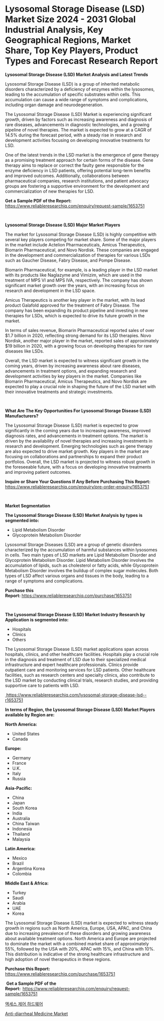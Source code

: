 <p><h1>Lysosomal Storage Disease (LSD) Market Size 2024 - 2031 Global Industrial Analysis, Key Geographical Regions, Market Share, Top Key Players, Product Types and Forecast Research Report</h1></p><p><strong>Lysosomal Storage Disease (LSD) Market Analysis and Latest Trends</strong></p>
<p><p>Lysosomal Storage Disease (LSD) is a group of inherited metabolic disorders characterized by a deficiency of enzymes within the lysosomes, leading to the accumulation of specific substrates within cells. This accumulation can cause a wide range of symptoms and complications, including organ damage and neurodegeneration.</p><p>The Lysosomal Storage Disease (LSD) Market is experiencing significant growth, driven by factors such as increasing awareness and diagnosis of rare diseases, advancements in diagnostic technologies, and a growing pipeline of novel therapies. The market is expected to grow at a CAGR of 14.5% during the forecast period, with a steady rise in research and development activities focusing on developing innovative treatments for LSD.</p><p>One of the latest trends in the LSD market is the emergence of gene therapy as a promising treatment approach for certain forms of the disease. Gene therapy aims to replace or correct the faulty gene responsible for the enzyme deficiency in LSD patients, offering potential long-term benefits and improved outcomes. Additionally, collaborations between pharmaceutical companies, research institutions, and patient advocacy groups are fostering a supportive environment for the development and commercialization of new therapies for LSD.</p></p>
<p><strong>Get a Sample PDF of the Report:&nbsp;</strong> <a href="https://www.reliableresearchiq.com/enquiry/request-sample/1653751">https://www.reliableresearchiq.com/enquiry/request-sample/1653751</a></p>
<p>&nbsp;</p>
<p><strong>Lysosomal Storage Disease (LSD) Major Market Players</strong></p>
<p><p>The market for Lysosomal Storage Disease (LSD) is highly competitive with several key players competing for market share. Some of the major players in the market include Actelion Pharmaceuticals, Amicus Therapeutics, Biomarin Pharmaceutical, and Novo Nordisk. These companies are engaged in the development and commercialization of therapies for various LSDs such as Gaucher Disease, Fabry Disease, and Pompe Disease.</p><p>Biomarin Pharmaceutical, for example, is a leading player in the LSD market with its products like Naglazyme and Vimizim, which are used in the treatment of MPS VI and MPS IVA, respectively. The company has shown significant market growth over the years, with an increasing focus on research and development in the LSD space.</p><p>Amicus Therapeutics is another key player in the market, with its lead product Galafold approved for the treatment of Fabry Disease. The company has been expanding its product pipeline and investing in new therapies for LSDs, which is expected to drive its future growth in the market.</p><p>In terms of sales revenue, Biomarin Pharmaceutical reported sales of over $1.7 billion in 2020, reflecting strong demand for its LSD therapies. Novo Nordisk, another major player in the market, reported sales of approximately $19 billion in 2020, with a growing focus on developing therapies for rare diseases like LSDs.</p><p>Overall, the LSD market is expected to witness significant growth in the coming years, driven by increasing awareness about rare diseases, advancements in treatment options, and expanding research and development activities by key players in the market. Companies like Biomarin Pharmaceutical, Amicus Therapeutics, and Novo Nordisk are expected to play a crucial role in shaping the future of the LSD market with their innovative treatments and strategic investments.</p></p>
<p>&nbsp;</p>
<p><strong>What Are The Key Opportunities For Lysosomal Storage Disease (LSD) Manufacturers?</strong></p>
<p><p>The Lysosomal Storage Disease (LSD) market is expected to grow significantly in the coming years due to increasing awareness, improved diagnosis rates, and advancements in treatment options. The market is driven by the availability of novel therapies and increasing investments in research and development. Emerging technologies such as gene therapy are also expected to drive market growth. Key players in the market are focusing on collaborations and partnerships to expand their product portfolios. Overall, the LSD market is projected to witness robust growth in the foreseeable future, with a focus on developing innovative treatments and improving patient outcomes.</p></p>
<p><strong>Inquire or Share Your Questions If Any Before Purchasing This Report:</strong> <a href="https://www.reliableresearchiq.com/enquiry/pre-order-enquiry/1653751">https://www.reliableresearchiq.com/enquiry/pre-order-enquiry/1653751</a></p>
<p>&nbsp;</p>
<p><strong>Market Segmentation</strong></p>
<p><strong>The Lysosomal Storage Disease (LSD) Market Analysis by types is segmented into:</strong></p>
<p><ul><li>Lipid Metabolism Disorder</li><li>Glycoprotein Metabolism Disorder</li></ul></p>
<p><p>Lysosomal Storage Diseases (LSD) are a group of genetic disorders characterized by the accumulation of harmful substances within lysosomes in cells. Two main types of LSD markets are Lipid Metabolism Disorder and Glycoprotein Metabolism Disorder. Lipid Metabolism Disorder involves the accumulation of lipids, such as cholesterol or fatty acids, while Glycoprotein Metabolism Disorder involves the buildup of complex sugar molecules. Both types of LSD affect various organs and tissues in the body, leading to a range of symptoms and complications.</p></p>
<p><strong>Purchase this Report:&nbsp;</strong><a href="https://www.reliableresearchiq.com/purchase/1653751">https://www.reliableresearchiq.com/purchase/1653751</a></p>
<p>&nbsp;</p>
<p><strong>The Lysosomal Storage Disease (LSD) Market Industry Research by Application is segmented into:</strong></p>
<p><ul><li>Hospitals</li><li>Clinics</li><li>Others</li></ul></p>
<p><p>The Lysosomal Storage Disease (LSD) market applications span across hospitals, clinics, and other healthcare facilities. Hospitals play a crucial role in the diagnosis and treatment of LSD due to their specialized medical infrastructure and expert healthcare professionals. Clinics provide outpatient care and monitoring services for LSD patients. Other healthcare facilities, such as research centers and specialty clinics, also contribute to the LSD market by conducting clinical trials, research studies, and providing supportive care to patients with LSD.</p></p>
<p><a href="https://www.reliableresearchiq.com/lysosomal-storage-disease-lsd--r1653751">&nbsp;https://www.reliableresearchiq.com/lysosomal-storage-disease-lsd--r1653751</a></p>
<p><strong>In terms of Region, the Lysosomal Storage Disease (LSD) Market Players available by Region are:</strong></p>
<p>
    <p> <strong> North America: </strong>
        <ul>
            <li>United States</li>
            <li>Canada</li>
        </ul>
        </p> 
    <p> <strong> Europe: </strong>
        <ul>
            <li>Germany</li>
            <li>France</li>
            <li>U.K.</li>
            <li>Italy</li>
            <li>Russia</li>
        </ul>
        </p> 
    <p> <strong> Asia-Pacific: </strong>
        <ul>
            <li>China</li>
            <li>Japan</li>
            <li>South Korea</li>
            <li>India</li>
            <li>Australia</li>
            <li>China Taiwan</li>
            <li>Indonesia</li>
            <li>Thailand</li>
            <li>Malaysia</li>
        </ul>
        </p> 
    <p> <strong> Latin America: </strong>
        <ul>
            <li>Mexico</li>
            <li>Brazil</li>
            <li>Argentina Korea</li>
            <li>Colombia</li>
        </ul>
        </p> 
    <p> <strong> Middle East & Africa: </strong>
        <ul>
            <li>Turkey</li>
            <li>Saudi</li>
            <li>Arabia</li>
            <li>UAE</li>
            <li>Korea</li>
        </ul>
    </p>
    </p>
<p><p>The Lysosomal Storage Disease (LSD) market is expected to witness steady growth in regions such as North America, Europe, USA, APAC, and China due to increasing prevalence of these disorders and growing awareness about available treatment options. North America and Europe are projected to dominate the market with a combined market share of approximately 55%, followed by the USA with 20%, APAC with 15%, and China with 10%. This distribution is indicative of the strong healthcare infrastructure and high adoption of novel therapeutics in these regions.</p></p>
<p><strong>Purchase this Report: </strong><a href="https://www.reliableresearchiq.com/purchase/1653751">https://www.reliableresearchiq.com/purchase/1653751</a></p>
<p>&nbsp;<strong>Get a Sample PDF of the Report:&nbsp;&nbsp;</strong><a href="https://www.reliableresearchiq.com/enquiry/request-sample/1653751">https://www.reliableresearchiq.com/enquiry/request-sample/1653751</a></p>
<p><strong></strong></p>
<p><p><a href="https://github.com/mpodehpw07370073/Market-Research-Report-List-3/blob/main/796994673781.md">액세스 제어 하드웨어</a></p><p><a href="https://github.com/goodweq44/Market-Research-Report-List-1/blob/main/anti-diarrheal-medicine-market.md">Anti-diarrheal Medicine Market</a></p></p>